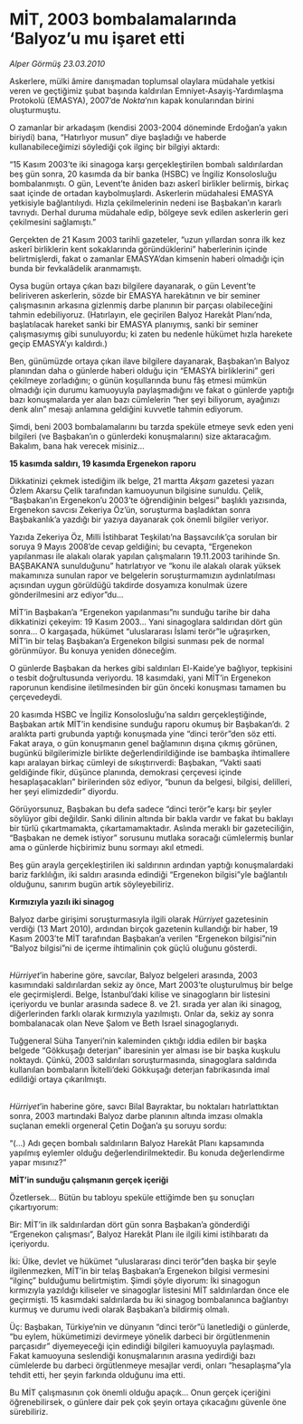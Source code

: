 # MİT, 2003 bombalamalarında ‘Balyoz’u mu işaret etti

*Alper Görmüş 23.03.2010*

<div class="yazi"><p>Askerlere, mülki âmire danışmadan toplumsal olaylara müdahale yetkisi veren ve geçtiğimiz şubat başında kaldırılan Emniyet-Asayiş-Yardımlaşma Protokolü (EMASYA), 2007’de <i>Nokta</i>’nın kapak konularından birini oluşturmuştu. </p>
<p>O zamanlar bir arkadaşım (kendisi 2003-2004 döneminde Erdoğan’a yakın biriydi) bana, “Hatırlıyor musun” diye başladığı ve haberde kullanabileceğimizi söylediği çok ilginç bir bilgiyi aktardı:</p>
<p>“15 Kasım 2003’te iki sinagoga karşı gerçekleştirilen bombalı saldırılardan beş gün sonra, 20 kasımda da bir banka (HSBC) ve İngiliz Konsolosluğu bombalanmıştı. O gün, Levent’te âniden bazı askerî birlikler belirmiş, birkaç saat içinde de ortadan kaybolmuşlardı. Askerlerin müdahalesi EMASYA yetkisiyle bağlantılıydı. Hızla çekilmelerinin nedeni ise Başbakan’ın kararlı tavrıydı. Derhal duruma müdahale edip, bölgeye sevk edilen askerlerin geri çekilmesini sağlamıştı.”</p>
<p>Gerçekten de 21 Kasım 2003 tarihli gazeteler, “uzun yıllardan sonra ilk kez askerî birliklerin kent sokaklarında göründüklerini” haberlerinin içinde belirtmişlerdi, fakat o zamanlar EMASYA’dan kimsenin haberi olmadığı için bunda bir fevkalâdelik aranmamıştı.</p>
<p>Oysa bugün ortaya çıkan bazı bilgilere dayanarak, o gün Levent’te beliriveren askerlerin, sözde bir EMASYA harekâtının ve bir seminer çalışmasının arkasına gizlenmiş darbe planının bir parçası olabileceğini tahmin edebiliyoruz. (Hatırlayın, ele geçirilen Balyoz Harekât Planı’nda, başlatılacak hareket sanki bir EMASYA planıymış, sanki bir seminer çalışmasıymış gibi sunuluyordu; ki zaten bu nedenle hükümet hızla harekete geçip EMASYA’yı kaldırdı.) </p>
<p>Ben, günümüzde ortaya çıkan ilave bilgilere dayanarak, Başbakan’ın Balyoz planından daha o günlerde haberi olduğu için “EMASYA birliklerini” geri çekilmeye zorladığını; o günün koşullarında bunu fâş etmesi mümkün olmadığı için durumu kamuoyuyla paylaşmadığını ve fakat o günlerde yaptığı bazı konuşmalarda yer alan bazı cümlelerin “her şeyi biliyorum, ayağınızı denk alın” mesajı anlamına geldiğini kuvvetle tahmin ediyorum.</p>
<p>Şimdi, beni 2003 bombalamalarını bu tarzda speküle etmeye sevk eden yeni bilgileri (ve Başbakan’ın o günlerdeki konuşmalarını) size aktaracağım. Bakalım, bana hak verecek misiniz...</p>
<p><b>15 kasımda saldırı, 19 kasımda Ergenekon raporu</b></p>
<p>Dikkatinizi çekmek istediğim ilk belge, 21 martta <i>Akşam</i> gazetesi yazarı Özlem Akarsu Çelik tarafından kamuoyunun bilgisine sunuldu. Çelik, “Başbakan’ın Ergenekon’u 2003’te öğrendiğinin belgesi” başlıklı yazısında, Ergenekon savcısı Zekeriya Öz’ün, soruşturma başladıktan sonra Başbakanlık’a yazdığı bir yazıya dayanarak çok önemli bilgiler veriyor. </p>
<p>Yazıda Zekeriya Öz, Milli İstihbarat Teşkilatı’na Başsavcılık’ça sorulan bir soruya 9 Mayıs 2008’de cevap geldiğini; bu cevapta, “Ergenekon yapılanması ile alakalı olarak yapılan çalışmaların 19.11.2003 tarihinde Sn. BAŞBAKAN’A sunulduğunu” hatırlatıyor ve “konu ile alakalı olarak yüksek makamınıza sunulan rapor ve belgelerin soruşturmamızın aydınlatılması açısından uygun görüldüğü takdirde dosyamıza konulmak üzere gönderilmesini arz ediyor”du...</p>
<p>MİT’in Başbakan’a “Ergenekon yapılanması”nı sunduğu tarihe bir daha dikkatinizi çekeyim: 19 Kasım 2003... Yani sinagoglara saldırıdan dört gün sonra... O kargaşada, hükümet “uluslararası İslami terör”le uğraşırken, MİT’in bir telaş Başbakan’a Ergenekon bilgisi sunması pek de normal görünmüyor. Bu konuya yeniden döneceğim.</p>
<p>O günlerde Başbakan da herkes gibi saldırıları El-Kaide’ye bağlıyor, tepkisini o tesbit doğrultusunda veriyordu. 18 kasımdaki, yani MİT’in Ergenekon raporunun kendisine iletilmesinden bir gün önceki konuşması tamamen bu çerçevedeydi.</p>
<p>20 kasımda HSBC ve İngiliz Konsolosluğu’na saldırı gerçekleştiğinde, Başbakan artık MİT’in kendisine sunduğu raporu okumuş bir Başbakan’dı. 2 aralıkta parti grubunda yaptığı konuşmada yine “dinci terör”den söz etti. Fakat araya, o gün konuşmanın genel bağlamının dışına çıkmış görünen, bugünkü bilgilerimizle birlikte değerlendirildiğinde ise bambaşka ihtimallere kapı aralayan birkaç cümleyi de sıkıştırıverdi: Başbakan, “Vakti saati geldiğinde fikir, düşünce planında, demokrasi çerçevesi içinde hesaplaşacakları” birilerinden söz ediyor, “bunun da belgesi, bilgisi, delilleri, her şeyi elimizdedir” diyordu.</p>
<p>Görüyorsunuz, Başbakan bu defa sadece “dinci terör”e karşı bir şeyler söylüyor gibi değildir. Sanki dilinin altında bir bakla vardır ve fakat bu baklayı bir türlü çıkartmamakta, çıkartamamaktadır. Aslında meraklı bir gazeteciliğin, “Başbakan ne demek istiyor” sorusunu mutlaka soracağı cümlelermiş bunlar ama o günlerde hiçbirimiz bunu sormayı akıl etmedi.</p>
<p>Beş gün arayla gerçekleştirilen iki saldırının ardından yaptığı konuşmalardaki bariz farklılığın, iki saldırı arasında edindiği “Ergenekon bilgisi”yle bağlantılı olduğunu, sanırım bugün artık söyleyebiliriz.</p>
<p><b>Kırmızıyla yazılı iki sinagog</b></p>
<p>Balyoz darbe girişimi soruşturmasıyla ilgili olarak <i>Hürriyet </i>gazetesinin verdiği (13 Mart 2010), ardından birçok gazetenin kullandığı bir haber, 19 Kasım 2003’te MİT tarafından Başbakan’a verilen “Ergenekon bilgisi”nin “Balyoz bilgisi”ni de içerme ihtimalinin çok güçlü oluğunu gösterdi. </p>
<p><i><br/>Hürriyet</i>’in haberine göre, savcılar, Balyoz belgeleri arasında, 2003 kasımındaki saldırılardan sekiz ay önce, Mart 2003’te oluşturulmuş bir belge ele geçirmişlerdi. Belge, İstanbul’daki kilise ve sinagogların bir listesini içeriyordu ve bunlar arasında sadece 8. ve 21. sırada yer alan iki sinagog, diğerlerinden farklı olarak kırmızıyla yazılmıştı. Onlar da, sekiz ay sonra bombalanacak olan Neve Şalom ve Beth Israel sinagoglarıydı.</p>
<p>Tuğgeneral Süha Tanyeri’nin kaleminden çıktığı iddia edilen bir başka belgede “Gökkuşağı deterjan” ibaresinin yer alması ise bir başka kuşkulu noktaydı. Çünkü, 2003 saldırıları soruşturmasında, sinagoglara saldırıda kullanılan bombaların İkitelli’deki Gökkuşağı deterjan fabrikasında imal edildiği ortaya çıkarılmıştı.</p>
<p><i><br/>Hürriyet</i>’in haberine göre, savcı Bilal Bayraktar, bu noktaları hatırlattıktan sonra, 2003 martındaki Balyoz darbe planının altında imzası olmakla suçlanan emekli orgeneral Çetin Doğan’a şu soruyu sordu:</p>
<p>“(...) Adı geçen bombalı saldırıların Balyoz Harekât Planı kapsamında yapılmış eylemler olduğu değerlendirilmektedir. Bu konuda değerlendirme yapar mısınız?”</p>
<p><b>MİT’in sunduğu çalışmanın gerçek içeriği</b></p>
<p>Özetlersek... Bütün bu tabloyu speküle ettiğimde ben şu sonuçları çıkartıyorum:</p>
<p>Bir: MİT’in ilk saldırılardan dört gün sonra Başbakan’a gönderdiği “Ergenekon çalışması”, Balyoz Harekât Planı ile ilgili kimi istihbaratı da içeriyordu.</p>
<p>İki: Ülke, devlet ve hükümet “uluslararası dinci terör”den başka bir şeyle ilgilenmezken, MİT’in bir telaş Başbakan’a Ergenekon bilgisi vermesini “ilginç” bulduğumu belirtmiştim. Şimdi şöyle diyorum: İki sinagogun kırmızıyla yazıldığı kiliseler ve sinagoglar listesini MİT saldırılardan önce ele geçirmişti. 15 kasımdaki saldırılarda bu iki sinagog bombalanınca bağlantıyı kurmuş ve durumu ivedi olarak Başbakan’a bildirmiş olmalı.</p>
<p>Üç: Başbakan, Türkiye’nin ve dünyanın “dinci terör”ü lanetlediği o günlerde, “bu eylem, hükümetimizi devirmeye yönelik darbeci bir örgütlenmenin parçasıdır” diyemeyeceği için edindiği bilgileri kamuoyuyla paylaşmadı. Fakat kamuoyuna seslendiği konuşmalarının arasına yedirdiği bazı cümlelerde bu darbeci örgütlenmeye mesajlar verdi, onları “hesaplaşma”yla tehdit etti, her şeyin farkında olduğunu ima etti.</p>
<p>Bu MİT çalışmasının çok önemli olduğu apaçık... Onun gerçek içeriğini öğrenebilirsek, o günlere dair pek çok şeyin ortaya çıkacağını güvenle öne sürebiliriz.</p></div>
